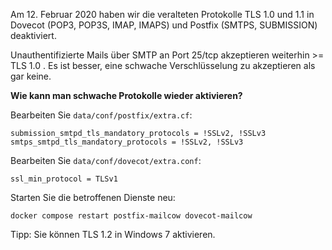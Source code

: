 Am 12. Februar 2020 haben wir die veralteten Protokolle TLS 1.0 und 1.1 in Dovecot (POP3, POP3S, IMAP, IMAPS) und Postfix (SMTPS, SUBMISSION) deaktiviert.

Unauthentifizierte Mails über SMTP an Port 25/tcp akzeptieren weiterhin >= TLS 1.0 . Es ist besser, eine schwache Verschlüsselung zu akzeptieren als gar keine.

**Wie kann man schwache Protokolle wieder aktivieren?**

Bearbeiten Sie `data/conf/postfix/extra.cf`:

```
submission_smtpd_tls_mandatory_protocols = !SSLv2, !SSLv3
smtps_smtpd_tls_mandatory_protocols = !SSLv2, !SSLv3
```

Bearbeiten Sie `data/conf/dovecot/extra.conf`:

```
ssl_min_protocol = TLSv1
```

Starten Sie die betroffenen Dienste neu:

```
docker compose restart postfix-mailcow dovecot-mailcow
```

Tipp: Sie können TLS 1.2 in Windows 7 aktivieren.